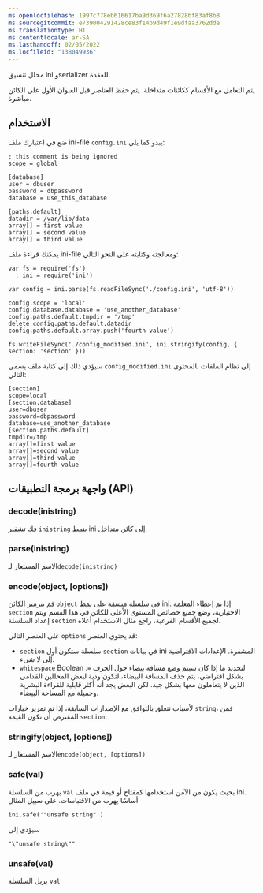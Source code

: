 ```yaml
---
ms.openlocfilehash: 1997c778eb616617ba9d369f6a27828bf83af8b8
ms.sourcegitcommit: e739004291428ce83f14b9d49f1e9dfaa3762dde
ms.translationtype: HT
ms.contentlocale: ar-SA
ms.lasthandoff: 02/05/2022
ms.locfileid: "138049936"
---
```

محلل تنسيق ini وserializer للعقدة.

يتم التعامل مع الأقسام ككائنات متداخلة.  يتم حفظ العناصر قبل العنوان الأول على الكائن مباشرة.

## <a name="usage"></a>الاستخدام

ضع في اعتبارك ملف ini-file `config.ini` يبدو كما يلي:

    ; this comment is being ignored
    scope = global

    [database]
    user = dbuser
    password = dbpassword
    database = use_this_database

    [paths.default]
    datadir = /var/lib/data
    array[] = first value
    array[] = second value
    array[] = third value

يمكنك قراءة ملف ini-file ومعالجته وكتابته على النحو التالي:

    var fs = require('fs')
      , ini = require('ini')

    var config = ini.parse(fs.readFileSync('./config.ini', 'utf-8'))

    config.scope = 'local'
    config.database.database = 'use_another_database'
    config.paths.default.tmpdir = '/tmp'
    delete config.paths.default.datadir
    config.paths.default.array.push('fourth value')

    fs.writeFileSync('./config_modified.ini', ini.stringify(config, { section: 'section' }))

سيؤدي ذلك إلى كتابة ملف يسمى `config_modified.ini` إلى نظام الملفات بالمحتوى التالي:

    [section]
    scope=local
    [section.database]
    user=dbuser
    password=dbpassword
    database=use_another_database
    [section.paths.default]
    tmpdir=/tmp
    array[]=first value
    array[]=second value
    array[]=third value
    array[]=fourth value


## <a name="api"></a>واجهة برمجة التطبيقات (API) 

### <a name="decodeinistring"></a>decode(inistring)

فك تشفير `inistring` بنمط ini إلى كائن متداخل.

### <a name="parseinistring"></a>parse(inistring)

الاسم المستعار لـ`decode(inistring)`

### <a name="encodeobject-options"></a>encode(object, [options])

قم بترميز الكائن `object` في سلسلة منسقة على نمط ini. إذا تم إعطاء المعلمة `section` الاختيارية، وضع جميع خصائص المستوى الأعلى للكائن في هذا القسم ويتم إعداد السلسلة `section` لجميع الأقسام الفرعية، راجع مثال الاستخدام أعلاه.

قد يحتوي العنصر ⁧`options`⁩ على العنصر التالي:

* `section` سلسلة ستكون أول `section` في بيانات ini المشفرة.  الإعدادات الافتراضية إلى لا شيء.
* `whitespace` Boolean لتحديد ما إذا كان سيتم وضع مسافة بيضاء حول الحرف `=`.  بشكل افتراضي، يتم حذف المسافة البيضاء، لتكون ودية لبعض المحللين القدامى الذين لا يتعاملون معها بشكل جيد.  لكن البعض يجد أنه أكثر قابلية للقراءة البشرية وجميلة مع المساحة البيضاء.

لأسباب تتعلق بالتوافق مع الإصدارات السابقة، إذا تم تمرير خيارات `string`، فمن المفترض أن تكون القيمة `section`.

### <a name="stringifyobject-options"></a>stringify(object, [options])

الاسم المستعار لـ`encode(object, [options])`

### <a name="safeval"></a>safe(val)

يهرب من السلسلة `val` بحيث يكون من الآمن استخدامها كمفتاح أو قيمة في ملف ini. أساسًا يهرب من الاقتباسات. على سبيل المثال

    ini.safe('"unsafe string"')

سيؤدي إلى

    "\"unsafe string\""

### <a name="unsafeval"></a>unsafe(val)

يزيل السلسلة `val`
